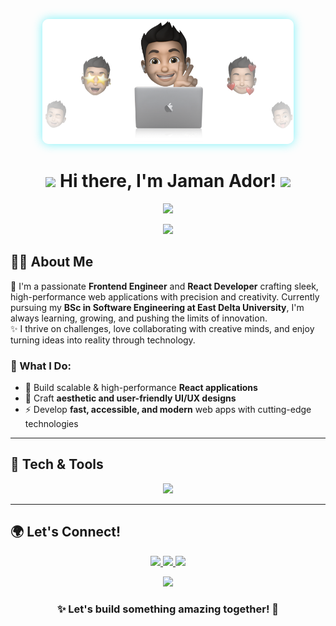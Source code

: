 <p align="center">
  <img src="https://raw.githubusercontent.com/KevinPatel04/KevinPatel04/master/cover-thompson.png" height="200px" style="border-radius: 10px; box-shadow: 0px 0px 15px rgba(34, 235, 247, 0.6);">
</p>

<h1 align="center">
  <img src="https://media.giphy.com/media/hvRJCLFzcasrR4ia7z/giphy.gif" width="50px"> Hi there, I'm Jaman Ador! <img src="https://media.giphy.com/media/hvRJCLFzcasrR4ia7z/giphy.gif" width="50px">
</h1>

<p align="center">
  <img src="https://readme-typing-svg.herokuapp.com?font=Architects+Daughter&color=22EBF7&size=25&center=true&vCenter=true&lines=Frontend+Engineer;React+Developer;Tech+Enthusiast;Open+Source+Contributor"/>
</p>

<p align="center">
  <img src="https://media.giphy.com/media/3o7abldj0b3rxrZUxW/giphy.gif" width="200px">
</p>

## 👨‍💻 About Me

🚀 I'm a passionate **Frontend Engineer** and **React Developer** crafting sleek, high-performance web applications with precision and creativity. Currently pursuing my **BSc in Software Engineering at East Delta University**, I'm always learning, growing, and pushing the limits of innovation.  
✨ I thrive on challenges, love collaborating with creative minds, and enjoy turning ideas into reality through technology.

### 🎯 What I Do:
- 🚀 Build scalable & high-performance **React applications**
- 🎨 Craft **aesthetic and user-friendly UI/UX designs**
- ⚡ Develop **fast, accessible, and modern** web apps with cutting-edge technologies

---

## 🚀 Tech & Tools

<p align="center">
  <img src="https://skillicons.dev/icons?i=html,css,tailwind,bootstrap,js,react,nodejs,json,git,github,vscode,sublime,firebase,figma" />
</p>

---

## 🌍 Let's Connect!

<p align="center">
  <a href="https://www.linkedin.com/in/jamaan-ador-880b6b211/" target="_blank">
    <img src="https://img.shields.io/badge/-LinkedIn-05122A?style=for-the-badge&logo=linkedin&logoColor=white"/>
  </a>
  <a href="https://www.instagram.com/_atifadii_/" target="_blank">
    <img src="https://img.shields.io/badge/-Instagram-05122A?style=for-the-badge&logo=instagram&logoColor=white"/>
  </a>
  <a href="https://twitter.com/adorzamaan" target="_blank">
    <img src="https://img.shields.io/badge/-Twitter-05122A?style=for-the-badge&logo=twitter&logoColor=0AC97F"/>
  </a>
</p>

<p align="center">
  <img src="https://media.giphy.com/media/j2pWZpr5RlpCodOB0d/giphy.gif" width="200px">
</p>

<h3 align="center">✨ Let's build something amazing together! 🚀</h3>
